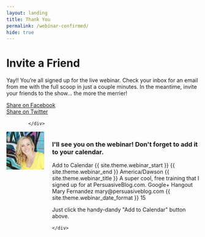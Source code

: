 ```yaml
---
layout: landing
title: Thank You
permalink: /webinar-confirmed/
hide: true
---
```


<div class="container-fluid">
            <div id="invite-header" class="row">
                    <h1>Invite a Friend</h1>
                    <p>Yay!! You’re all signed up for the live webinar. Check your inbox for an email from me with the full scoop in just a couple minutes. In the meantime, invite your friends to the show... the more the merrier!</p>
            </div>
            <!--social-->
            <div id="social-bar" class="row social-bar">
                <a href="#" rel="nofollow" id="facebook-btn" class="facebook" onClick="MyWindow=window.open('https://www.facebook.com/sharer/sharer.php?u=http://www.persuasiveblog.com/webinar','MyWindow','toolbar=no,location=no,directories=no,status=no, menubar=no,scrollbars=no,resizable=no,width=600,height=300'); return false;">
                    <div class="fb-btn-pre"></div><div class="fb-btn">Share on Facebook</div>
                </a>
                <a href="#" rel="nofollow" id="twitter-btn" class="twitter" onClick="MyWindow=window.open('http://twitter.com/intent/tweet?status=Webinar: {{ site.theme.webinar_title }} @maryefern+http://www.persuasiveblog.com/webinar/','MyWindow','toolbar=no,location=no,directories=no,status=no, menubar=no,scrollbars=no,resizable=no,width=600,height=300'); return false;">
                    <div class="tw-btn-pre"></div><div class="tw-btn">Share on Twitter</div>
                </a>  
            
            </div>

<div class="columns group">
    <div class="col span_1_of_2">
        <img src="/img/headshot.jpg" class="circle">
    </div> 
    <div class="col span_1_of_2">
        <div class="bubble-left">
            <h3>I'll see you on the webinar! Don't forget to add it to your calendar.</h3>
                <div title="Add to Calendar" class="addthisevent" data-track="_gaq.push(['_trackEvent','AddThisEvent','click','ate-calendar'])">
    Add to Calendar
    <span class="start">{{ site.theme.webinar_start }}</span>
    <span class="end">{{ site.theme.webinar_end }}</span>
    <span class="timezone">America/Dawson</span>
    <span class="title">{{ site.theme.webinar_title }}</span>
    <span class="description">A super cool, free training that I signed up for at PersuasiveBlog.com.</span>
    <span class="location">Google+ Hangout</span>
    <span class="organizer">Mary Fernandez</span>
    <span class="organizer_email">mary@persuasiveblog.com</span>
    <span class="date_format">{{ site.theme.webinar_date_format }}</span>
    <span class="_alarm_reminder">15</span>
    </div>
    <p></p>
    <p>Just click the handy-dandy "Add to Calendar" button above.</p>
        </div>

    </div>
</div>
          
        
</div>